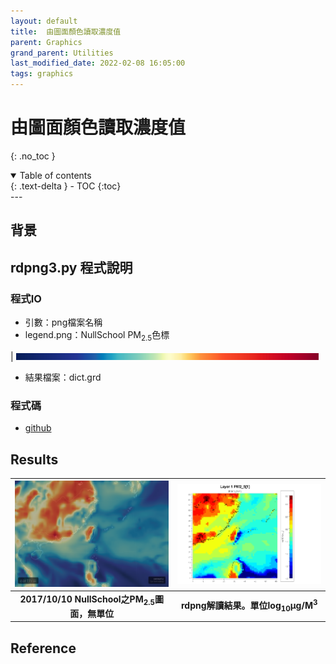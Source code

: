 ```yaml
---
layout: default
title:  由圖面顏色讀取濃度值
parent: Graphics
grand_parent: Utilities
last_modified_date: 2022-02-08 16:05:00
tags: graphics 
---
```


# 由圖面顏色讀取濃度值
{: .no_toc }

<details open markdown="block">
  <summary>
    Table of contents
  </summary>
  {: .text-delta }
- TOC
{:toc}
</details>
---

## 背景


## rdpng3.py 程式說明
### 程式IO
- 引數：png檔案名稱
- legend.png：NullSchool PM<sub>2.5</sub>色標

| ![legend.png](https://github.com/sinotec2/Focus-on-Air-Quality/raw/main/assets/images/legend.png) 

- 結果檔案：dict.grd

### 程式碼
- [github](https://github.com/sinotec2/cmaq_relatives/blob/master/post/rdpng3.py)

## Results

| ![17101000.png](https://github.com/sinotec2/Focus-on-Air-Quality/raw/main/assets/images/17101000.png) | ![1710PM2_5.png](https://github.com/sinotec2/Focus-on-Air-Quality/raw/main/assets/images/1710PM2_5.png) |
|:--:|:--:|
| <b>2017/10/10 NullSchool之PM<sub>2.5</sub>圖面，無單位 </b>|<b>  rdpng解讀結果。單位log<sub>10</sub>&mu;g/M<sup>3</sup></b>|

## Reference

